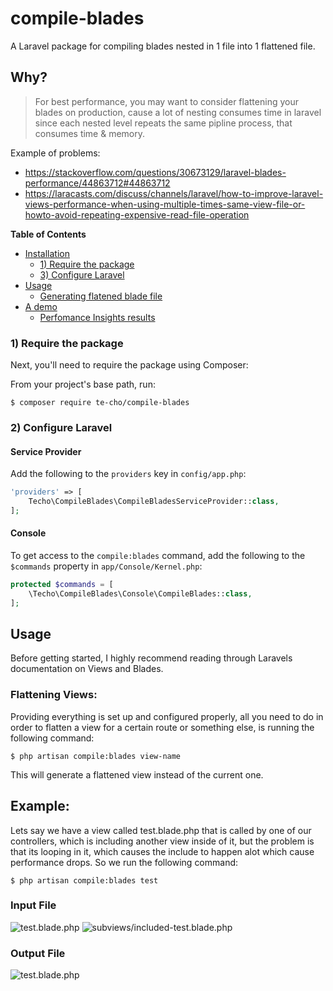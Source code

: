 # compile-blades 

A Laravel package for compiling blades nested in 1 file into 1 flattened file.

 
## Why?

> For best performance, you may want to consider flattening your blades on production, cause a lot of nesting consumes time in laravel
> since each nested level repeats the same pipline process, that consumes time & memory.

Example of problems:
- https://stackoverflow.com/questions/30673129/laravel-blades-performance/44863712#44863712
- https://laracasts.com/discuss/channels/laravel/how-to-improve-laravel-views-performance-when-using-multiple-times-same-view-file-or-howto-avoid-repeating-expensive-read-file-operation


**Table of Contents**

- [Installation](#installation)
    - [1) Require the package](#2-require-the-package)
    - [3) Configure Laravel](#3-configure-laravel)
- [Usage](#usage)
    - [Generating flatened blade file](#generating-flattened-blade)
- [A demo](#a-demo)
    - [Perfomance Insights results](#profiler-resutls)


### 1) Require the package

Next, you'll need to require the package using Composer:

From your project's base path, run:

    $ composer require te-cho/compile-blades

### 2) Configure Laravel

#### Service Provider

Add the following to the `providers` key in `config/app.php`:

``` php
'providers' => [
    Techo\CompileBlades\CompileBladesServiceProvider::class,
];
```

#### Console

To get access to the `compile:blades` command, add the following to the `$commands` property in `app/Console/Kernel.php`:

``` php
protected $commands = [
    \Techo\CompileBlades\Console\CompileBlades::class,
];
```

## Usage

Before getting started, I highly recommend reading through Laravels documentation on Views and Blades.

### Flattening Views:

Providing everything is set up and configured properly, all you need to do in order to flatten a view for a certain route or something else, is running the following command:

    $ php artisan compile:blades view-name

This will generate a flattened view instead of the current one.


## Example: 
Lets say we have a view called test.blade.php that is called by one of our controllers, which is including another view
inside of it, but the problem is that its looping in it, which causes the include to happen alot which cause performance drops.
So we run the following command:

    $ php artisan compile:blades test

### Input File
![test.blade.php](https://goo.gl/photos/WZERd5aRzxJbs3qN6)
![subviews/included-test.blade.php](https://goo.gl/photos/cUibK4GsJpfrajd28)

### Output File
![test.blade.php](https://goo.gl/photos/YA5tNu1e6Pf24yru6)

